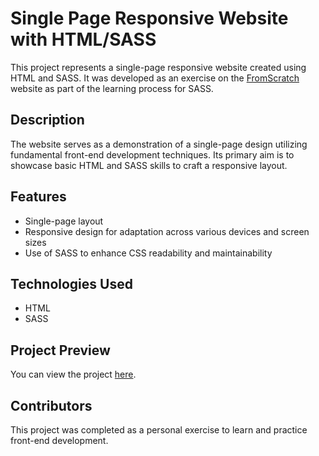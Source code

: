 # Single Page Responsive Website with HTML/SASS

This project represents a single-page responsive website created using HTML and SASS. It was developed as an exercise on the [FromScratch](https://fromscratch.podia.com/) website as part of the learning process for SASS.

## Description

The website serves as a demonstration of a single-page design utilizing fundamental front-end development techniques. Its primary aim is to showcase basic HTML and SASS skills to craft a responsive layout.

## Features

- Single-page layout
- Responsive design for adaptation across various devices and screen sizes
- Use of SASS to enhance CSS readability and maintainability

## Technologies Used

- HTML
- SASS

## Project Preview

You can view the project [here](https://derooverjerome.github.io/resto/).

## Contributors

This project was completed as a personal exercise to learn and practice front-end development.
